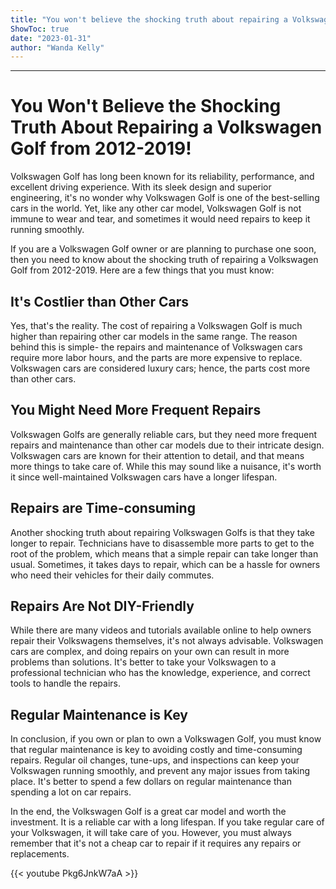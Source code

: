 ```yaml
---
title: "You won't believe the shocking truth about repairing a Volkswagen Golf from 2012-2019!"
ShowToc: true 
date: "2023-01-31"
author: "Wanda Kelly"
---
```

*****
# You Won't Believe the Shocking Truth About Repairing a Volkswagen Golf from 2012-2019!

Volkswagen Golf has long been known for its reliability, performance, and excellent driving experience. With its sleek design and superior engineering, it's no wonder why Volkswagen Golf is one of the best-selling cars in the world. Yet, like any other car model, Volkswagen Golf is not immune to wear and tear, and sometimes it would need repairs to keep it running smoothly.

If you are a Volkswagen Golf owner or are planning to purchase one soon, then you need to know about the shocking truth of repairing a Volkswagen Golf from 2012-2019. Here are a few things that you must know:

## It's Costlier than Other Cars

Yes, that's the reality. The cost of repairing a Volkswagen Golf is much higher than repairing other car models in the same range. The reason behind this is simple- the repairs and maintenance of Volkswagen cars require more labor hours, and the parts are more expensive to replace. Volkswagen cars are considered luxury cars; hence, the parts cost more than other cars.

## You Might Need More Frequent Repairs

Volkswagen Golfs are generally reliable cars, but they need more frequent repairs and maintenance than other car models due to their intricate design. Volkswagen cars are known for their attention to detail, and that means more things to take care of. While this may sound like a nuisance, it's worth it since well-maintained Volkswagen cars have a longer lifespan.

## Repairs are Time-consuming

Another shocking truth about repairing Volkswagen Golfs is that they take longer to repair. Technicians have to disassemble more parts to get to the root of the problem, which means that a simple repair can take longer than usual. Sometimes, it takes days to repair, which can be a hassle for owners who need their vehicles for their daily commutes.

## Repairs Are Not DIY-Friendly

While there are many videos and tutorials available online to help owners repair their Volkswagens themselves, it's not always advisable. Volkswagen cars are complex, and doing repairs on your own can result in more problems than solutions. It's better to take your Volkswagen to a professional technician who has the knowledge, experience, and correct tools to handle the repairs.

## Regular Maintenance is Key

In conclusion, if you own or plan to own a Volkswagen Golf, you must know that regular maintenance is key to avoiding costly and time-consuming repairs. Regular oil changes, tune-ups, and inspections can keep your Volkswagen running smoothly, and prevent any major issues from taking place. It's better to spend a few dollars on regular maintenance than spending a lot on car repairs.

In the end, the Volkswagen Golf is a great car model and worth the investment. It is a reliable car with a long lifespan. If you take regular care of your Volkswagen, it will take care of you. However, you must always remember that it's not a cheap car to repair if it requires any repairs or replacements.

{{< youtube Pkg6JnkW7aA >}} 






